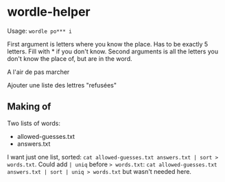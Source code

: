 # wordle-helper

Usage: `wordle po*** i`

First argument is letters where you know the place. Has to be exactly 5 letters. Fill with \* if you don't know. Second arguments is all the letters you don't know the place of, but are in the word.

A l'air de pas marcher

Ajouter une liste des lettres "refusées"

## Making of

Two lists of words:

- allowed-guesses.txt
- answers.txt

I want just one list, sorted: `cat allowed-guesses.txt answers.txt | sort > words.txt`. Could add `| uniq` before `> words.txt`: `cat allowed-guesses.txt answers.txt | sort | uniq > words.txt` but wasn't needed here.
